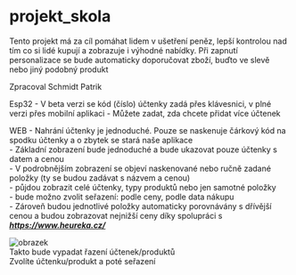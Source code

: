 # projekt_skola
Tento projekt má za cíl pomáhat lidem v ušetření peněz, lepší kontrolou nad tím co si lidé kupují a zobrazuje i výhodné nabídky.
Při zapnutí personalizace se bude automaticky doporučovat zboží, buďto ve slevě nebo jiný podobný produkt

Zpracoval Schmidt Patrik

Esp32 - V beta verzi se kód (číslo) účtenky zadá přes klávesnici, v plné verzi přes mobilní aplikaci
      - Můžete zadat, zda chcete přidat více účtenek <br>

WEB 
      - Nahrání účtenky je jednoduché. Pouze se naskenuje čárkový kód na spodku účtenky a o zbytek se stará naše aplikace <br>
      - Základní zobrazení bude jednoduché a bude ukazovat pouze účtenky s datem a cenou <br>
      - V podrobnějším zobrazení se objeví naskenované nebo ručně zadané položky (ty se budou zadávat s názvem a cenou)<br>
      - půjdou zobrazit celé účtenky, typy produktů nebo jen samotné položky <br>
      - bude možno zvolit seřazení: podle ceny, podle data nákupu <br>
      - Zároveň budou jednotlivé položky automaticky porovnávány s dřívější cenou a budou zobrazovat nejnižší ceny díky spolupráci s <b><i>https://www.heureka.cz/</i></b><br>
    
![obrazek](https://github.com/Patrik-38/projekt_skola/assets/169029663/b20503f6-5cff-421e-b02f-b8628fdc5f19) <br>
Takto bude vypadat řazení účtenek/produktů<br>
Zvolíte účtenku/produkt a poté seřazení

